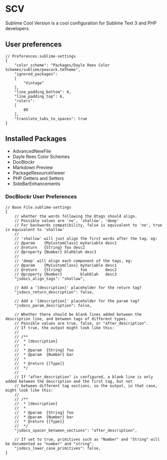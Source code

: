 # SCV
Sublime Cool Version is a cool configuration for Sublime Text 3 and PHP developers. 

## User preferences
    // Preferences.sublime-settings
    {
        "color_scheme": "Packages/Dayle Rees Color Schemes/sublime/peacock.tmTheme",
        "ignored_packages":
        [
            "Vintage"
        ],
        "line_padding_bottom": 6,
        "line_padding_top": 6,
        "rulers":
        [
            80
        ],
        "translate_tabs_to_spaces": true
    }

## Installed Packages
+ AdvancedNewFile
+ Dayle Rees Color Schemes
+ DocBlockr
+ Markdown Preview
+ PackageResourceViewer
+ PHP Getters and Setters
+ SideBarEnhancements

### DocBlockr User Preferences

    // Base File.sublime-settings
    {
        // whether the words following the @tags should align.
        // Possible values are 'no', 'shallow', 'deep'
        // For backwards compatibility, false is equivalent to 'no', true is equivalent to 'shallow'
        //
        // 'shallow' will just align the first words after the tag. eg:
        // @param    {MyCustomClass} myVariable desc1
        // @return   {String} foo desc2
        // @property {Number} blahblah desc3
        //
        // 'deep' will align each component of the tags, eg:
        // @param    {MyCustomClass} myVariable desc1
        // @return   {String}        foo        desc2
        // @property {Number}        blahblah   desc3
        "jsdocs_align_tags": "shallow",

        // Add a '[description]' placeholder for the return tag?
        "jsdocs_return_description": false,

        // Add a '[description]' placeholder for the param tag?
        "jsdocs_param_description": false,

        // Whether there should be blank lines added between the description line, and between tags of different types.
        // Possible values are true, false, or "after_description".
        // If true, the output might look like this:
        //
        // /**
        //  * [description]
        //  *
        //  * @param  {String} foo
        //  * @param  {Number} bar
        //  *
        //  * @return {[Type]}
        //  */
        //
        // If "after_description" is configured, a blank line is only added between the description and the first tag, but not
        // between different tag sections, so the output, in that case, might look like this:
        //
        // /**
        //  * [description]
        //  *
        //  * @param  {String} foo
        //  * @param  {Number} bar
        //  * @return {[Type]}
        //  */
        "jsdocs_spacer_between_sections": "after_description",

        // If set to true, primitives such as "Number" and "String" will be documented as "number" and "string".
        "jsdocs_lower_case_primitives": false,
    }
